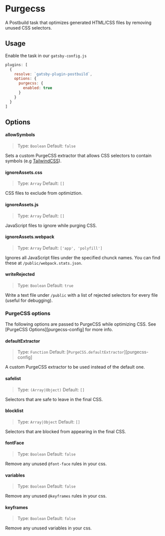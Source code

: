 # Purgecss
A Postbuild task that optimizes generated HTML/CSS files by removing unused CSS selectors.

## Usage
Enable the task in our `gatsby-config.js`
```javascript
plugins: [
  {
    resolve: `gatsby-plugin-postbuild`,
    options: {
      purgecss: {
        enabled: true
      }
    }
  }
]
```

## Options

#### allowSymbols
> Type: `Boolean` Default: `false`

Sets a custom PurgeCSS extractor that allows CSS selectors to contain symbols (e.g [TailwindCSS](https://tailwindcss.com/)).

#### ignoreAssets.css
> Type: `Array` Default: `[]`

CSS files to exclude from optimiztion.

#### ignoreAssets.js
> Type: `Array` Default: `[]`

JavaScript files to ignore while purging CSS.

#### ignoreAssets.webpack
> Type: `Array` Default: `['app', 'polyfill']`

Ignores all JavaScript files under the specified chunck names. You can find these at `/public/webpack.stats.json`.

#### writeRejected
> Type: `Boolean` Default: `true`

Write a text file under `/public` with a list of rejected selectors for every file (useful for debugging).

### PurgeCSS options
The following options are passed to PurgeCSS while optimizing CSS. See [PurgeCSS Options][purgecss-config] for more info.

#### defaultExtractor
> Type: `Function` Default: [`PurgeCSS.defaultExtractor`][purgecss-config]

A custom PurgeCSS extractor to be used instead of the default one.

#### safelist
> Type: `(Array|Object)` Default: `[]`

Selectors that are safe to leave in the final CSS.

#### blocklist
> Type: `Array|Object` Default: `[]`

Selectors that are blocked from appearing in the final CSS.

#### fontFace
> Type: `Boolean` Default: `false`

Remove any unused `@font-face` rules in your css.

#### variables
> Type: `Boolean` Default: `false`

Remove any unused `@keyframes` rules in your css.

#### keyframes
> Type: `Boolean` Default: `false`

Remove any unused variables in your css.
